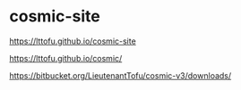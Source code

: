 # cosmic-site

https://lttofu.github.io/cosmic-site

https://lttofu.github.io/cosmic/

https://bitbucket.org/LieutenantTofu/cosmic-v3/downloads/

